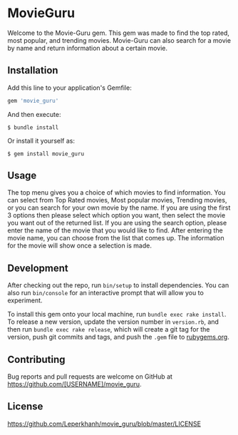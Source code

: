 # MovieGuru

Welcome to the Movie-Guru gem. This gem was made to find the top rated, most popular, and trending movies. Movie-Guru can also search for a movie by name and return information about a certain movie.

## Installation

Add this line to your application's Gemfile:

```ruby
gem 'movie_guru'
```

And then execute:

    $ bundle install

Or install it yourself as:

    $ gem install movie_guru

## Usage

The top menu gives you a choice of which movies to find information. You can select from Top Rated movies, Most popular movies, Trending movies, or you can search for your own movie by the name. If you are using the first 3 options then please select which option you want, then select the movie you want out of the returned list. If you are using the search option, please enter the name of the movie that you would like to find. After entering the movie name, you can choose from the list that comes up. The information for the movie will show once a selection is made.

## Development

After checking out the repo, run `bin/setup` to install dependencies. You can also run `bin/console` for an interactive prompt that will allow you to experiment.

To install this gem onto your local machine, run `bundle exec rake install`. To release a new version, update the version number in `version.rb`, and then run `bundle exec rake release`, which will create a git tag for the version, push git commits and tags, and push the `.gem` file to [rubygems.org](https://rubygems.org).

## Contributing

Bug reports and pull requests are welcome on GitHub at https://github.com/[USERNAME]/movie_guru.

## License
https://github.com/Leperkhanh/movie_guru/blob/master/LICENSE

